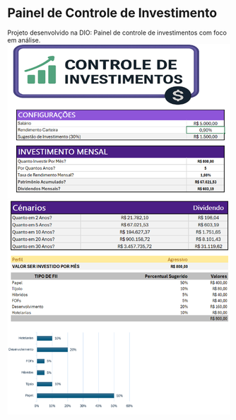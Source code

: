 # Painel de Controle de Investimento
Projeto desenvolvido na DIO: Painel de controle de investimentos com foco em análise. 
![Painel](Painel)
![Painel](Simulador.png)
